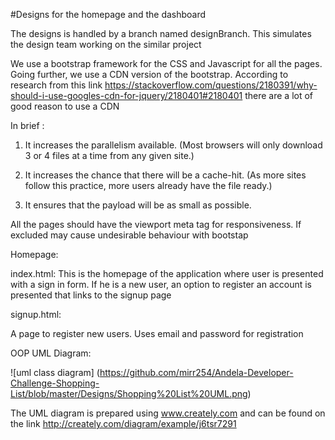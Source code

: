 #Designs for the homepage and the dashboard

The designs is handled by a branch named designBranch. This simulates the design team working on the similar project

We use a bootstrap framework for the CSS and Javascript for all the pages. Going further, we use a CDN version of the bootstrap. According to research from this link 
https://stackoverflow.com/questions/2180391/why-should-i-use-googles-cdn-for-jquery/2180401#2180401 there are a lot of good reason to use a CDN

In brief :

1. It increases the parallelism available.
(Most browsers will only download 3 or 4 files at a time from any given site.)

2. It increases the chance that there will be a cache-hit.
(As more sites follow this practice, more users already have the file ready.)

3. It ensures that the payload will be as small as possible.

All the pages should have the viewport meta tag for responsiveness. If excluded may cause undesirable behaviour with bootstap

Homepage: 

index.html: This is the homepage of the application where user is presented with a sign in form. If he is a new user, an option to register an account is presented that links to the signup page

signup.html: 

A page to register new users. Uses email and password for registration

OOP UML Diagram:

![uml class diagram]   (https://github.com/mirr254/Andela-Developer-Challenge-Shopping-List/blob/master/Designs/Shopping%20List%20UML.png)

The UML diagram is prepared using www.creately.com and can be found on the link 
http://creately.com/diagram/example/j6tsr7291